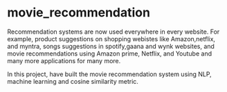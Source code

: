 # movie_recommendation
Recommendation systems are now used everywhere in every website. For example, product suggestions on shopping webistes like Amazon,netflix, and myntra, songs suggestions in spotify,gaana and wynk websites, and movie recommendations using Amazon prime, Netflix, and Youtube and many more applications for many more. 

In this project, have built the movie recommendation system using NLP, machine learning and cosine similarity metric. 
